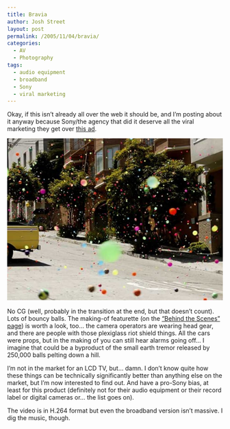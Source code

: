 ```yaml
---
title: Bravia
author: Josh Street
layout: post
permalink: /2005/11/04/bravia/
categories:
  - AV
  - Photography
tags:
  - audio equipment
  - broadband
  - Sony
  - viral marketing
---
```

Okay, if this isn&#8217;t already all over the web it should be, and I&#8217;m posting about it anyway because Sony/the agency that did it deserve all the viral marketing they get over [this ad][1].

![Capture from the commercial][2]

No CG (well, probably in the transition at the end, but that doesn&#8217;t count). Lots of bouncy balls. The making-of featurette (on the [&#8220;Behind the Scenes&#8221; page][3]) is worth a look, too&#8230; the camera operators are wearing head gear, and there are people with those plexiglass riot shield things. All the cars were props, but in the making of you can still hear alarms going off&#8230; I imagine that could be a byproduct of the small earth tremor released by 250,000 balls pelting down a hill.

I&#8217;m not in the market for an LCD TV, but&#8230; damn. I don&#8217;t know quite how these things can be technically significantly better than anything else on the market, but I&#8217;m now interested to find out. And have a pro-Sony bias, at least for this product (definitely not for their audio equipment or their record label or digital cameras or&#8230; the list goes on).

The video is in H.264 format but even the broadband version isn&#8217;t massive. I dig the music, though.

 [1]: http://www.bravia-advert.com/
 [2]: /blog/wp-content/2005/11/bravia.jpg
 [3]: http://www.bravia-advert.com/commercial/index.html